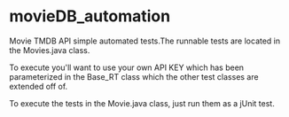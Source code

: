 # movieDB_automation

Movie TMDB API simple automated tests.The runnable tests are located in the Movies.java class. 

To execute you'll want to use your own API KEY which has been parameterized in the Base_RT class which the other 
test classes are extended off of.

To execute the tests in the Movie.java class, just run them as a jUnit test.

